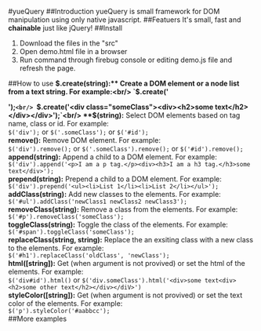 #yueQuery
##Introduction
yueQuery is small framework for DOM manipulation using only native javascript.
##Featuers
It's small, fast and **chainable** just like jQuery!
##Install
1. Download the files in the "src"
2. Open demo.html file in a browser
3. Run command through firebug console or editing demo.js file and refresh the page.

##How to use
**$.create(string):** Create a DOM element or a node list from a text string. For example:<br/>
`$.create('<div class="someClass"></div>');`<br/>
`$.create('<div class="someClass"><div><h2>some text</h2></div></div>');`<br/>
**$(string):** Select DOM elements based on tag name, class or id. For example:<br/>
`$('div');` or `$('.someClass');` or `$('#id');`<br/>
**remove():** Remove DOM element. For example:<br/>
`$('div').remove();` or `$('.someClass').remove();` or `$('#id').remove();`<br/>
**append(string):** Append a child to a DOM element. For example:<br/>
`$('div').append('<p>I am a p tag.</p><div><h3>I am a h3 tag.</h3>some text</div>');`<br/>
**prepend(string):** Prepend a child to a DOM element. For example:<br/>
`$('div').prepend('<ul><li>List 1</li><li>List 2</li></ul>');`<br/>
**addClass(string):** Add new classes to the elements. For example:<br/>
`$('#ul').addClass('newClass1 newClass2 newClass3');`<br/>
**removeClass(string):** Remove a class from the elements. For example:<br/>
`$('#p').removeClass('someClass');`<br/>
**toggleClass(string):** Toggle the class of the elements. For example:<br/>
`$('#span').toggleClass('someClass');`<br/>
**replaceClass(string, string):** Replace the an exsiting class with a new class to the elements. For example:<br/>
`$('#h1').replaceClass('oldClass', 'newClass');`<br/>
**html([string]):** Get (when argument is not provived) or set the html of the elements. For example:<br/>
`$('div#id').html()` or `$('div.someClass').html('<div>some text<div><h2>some other text</h2></div></diV>')`<br/>
**styleColor([string]):** Get (when argument is not provived) or set the text color of the elements. For example:<br/>
`$('p').styleColor('#aabbcc');`<br/>
##More examples
